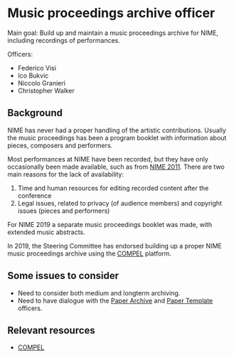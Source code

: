 # Music proceedings archive officer

Main goal: Build up and maintain a music proceedings archive for NIME, including recordings of performances.

Officers:

- Federico Visi
- Ico Bukvic
- Niccolo Granieri
- Christopher Walker

## Background

NIME has never had a proper handling of the artistic contributions. Usually the music proceedings has been a program booklet with information about pieces, composers and performers.

Most performances at NIME have been recorded, but they have only occasionally been made available, such as from [NIME 2011](https://vimeo.com/channels/nime2011/videos). There are two main reasons for the lack of availability:

1. Time and human resources for editing recorded content after the conference
2. Legal issues, related to privacy (of audience members) and copyright issues (pieces and performers)

For NIME 2019 a separate music proceedings booklet was made, with extended music abstracts.

In 2019, the Steering Committee has endorsed building up a proper NIME music proceedings archive using the [COMPEL](http://ico.bukvic.net/main/compel/) platform.


## Some issues to consider

- Need to consider both medium and longterm archiving.
- Need to have dialogue with the [Paper Archive](paper_proceedings.md) and [Paper Template](paper_template.md) officers.



## Relevant resources

- [COMPEL](http://ico.bukvic.net/main/compel/)
